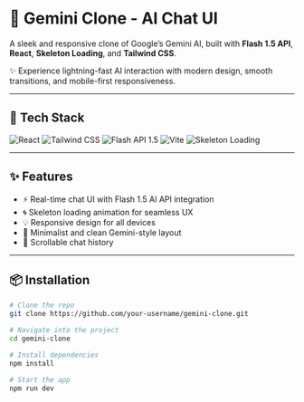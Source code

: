 # 🔮 Gemini Clone - AI Chat UI

A sleek and responsive clone of Google’s Gemini AI, built with **Flash 1.5 API**, **React**, **Skeleton Loading**, and **Tailwind CSS**.

✨ Experience lightning-fast AI interaction with modern design, smooth transitions, and mobile-first responsiveness.

---

## 🚀 Tech Stack

![React](https://img.shields.io/badge/React-20232A?style=for-the-badge&logo=react)
![Tailwind CSS](https://img.shields.io/badge/TailwindCSS-06B6D4?style=for-the-badge&logo=tailwindcss)
![Flash API 1.5](https://img.shields.io/badge/Flash%20API-1.5-blueviolet?style=for-the-badge)
![Vite](https://img.shields.io/badge/Vite-646CFF?style=for-the-badge&logo=vite&logoColor=white)
![Skeleton Loading](https://img.shields.io/badge/Skeleton-Loading-grey?style=for-the-badge)

---

## ✨ Features

- ⚡ Real-time chat UI with Flash 1.5 AI API integration
- 🌀 Skeleton loading animation for seamless UX
- 💡 Responsive design for all devices
- 🎨 Minimalist and clean Gemini-style layout
- 💬 Scrollable chat history

---



## 📦 Installation

```bash
# Clone the repo
git clone https://github.com/your-username/gemini-clone.git

# Navigate into the project
cd gemini-clone

# Install dependencies
npm install

# Start the app
npm run dev
